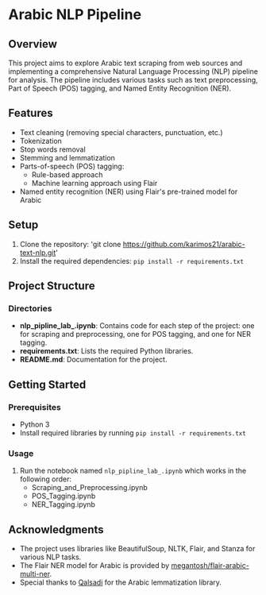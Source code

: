 # Arabic NLP Pipeline

## Overview
This project aims to explore Arabic text scraping from web sources and implementing a comprehensive Natural Language Processing (NLP) pipeline for analysis. The pipeline includes various tasks such as text preprocessing, Part of Speech (POS) tagging, and Named Entity Recognition (NER).

## Features
- Text cleaning (removing special characters, punctuation, etc.)
- Tokenization
- Stop words removal
- Stemming and lemmatization
- Parts-of-speech (POS) tagging:
  - Rule-based approach
  - Machine learning approach using Flair
- Named entity recognition (NER) using Flair's pre-trained model for Arabic


## Setup
1. Clone the repository:  'git clone https://github.com/karimos21/arabic-text-nlp.git'
2. Install the required dependencies:  `pip install -r requirements.txt`


## Project Structure

### Directories
- **nlp_pipline_lab_.ipynb**: Contains code for each step of the project: one for scraping and preprocessing, one for POS tagging, and one for NER tagging.
- **requirements.txt**: Lists the required Python libraries.
- **README.md**: Documentation for the project.

## Getting Started

### Prerequisites
- Python 3
- Install required libraries by running `pip install -r requirements.txt`


### Usage
1. Run the notebook named `nlp_pipline_lab_.ipynb` which works in the following order:
   - Scraping_and_Preprocessing.ipynb
   - POS_Tagging.ipynb
   - NER_Tagging.ipynb


## Acknowledgments
- The project uses libraries like BeautifulSoup, NLTK, Flair, and Stanza for various NLP tasks.
- The Flair NER model for Arabic is provided by [megantosh/flair-arabic-multi-ner](https://huggingface.co/megantosh/flair-arabic-multi-ner).
- Special thanks to [Qalsadi](https://github.com/qalsadi/qalsadi) for the Arabic lemmatization library.
